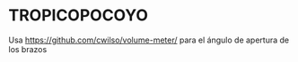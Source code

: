 # TROPICOPOCOYO

Usa https://github.com/cwilso/volume-meter/ para el ángulo de apertura de los brazos
